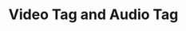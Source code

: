 ---
title: Video Tag and Audio Tag
description: " Video Tag and Audio Tag"
hide_table_of_contents: true
sidebar_position: 11
---
